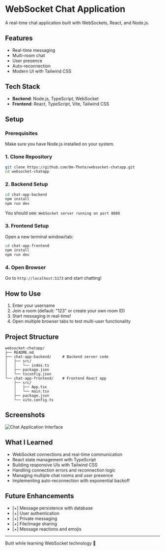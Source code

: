 # WebSocket Chat Application

A real-time chat application built with WebSockets, React, and Node.js.

## Features
* Real-time messaging
* Multi-room chat
* User presence
* Auto-reconnection
* Modern UI with Tailwind CSS

## Tech Stack
* **Backend**: Node.js, TypeScript, WebSocket
* **Frontend**: React, TypeScript, Vite, Tailwind CSS

## Setup

### Prerequisites
Make sure you have Node.js installed on your system.

### 1. Clone Repository
```bash
git clone https://github.com/Om-Thote/websocket-chatapp.git
cd websocket-chatapp
```

### 2. Backend Setup
```bash
cd chat-app-backend
npm install
npm run dev
```
You should see: `WebSocket server running on port 8080`

### 3. Frontend Setup
Open a new terminal window/tab:
```bash
cd chat-app-frontend
npm install
npm run dev
```

### 4. Open Browser
Go to `http://localhost:5173` and start chatting!

## How to Use
1. Enter your username
2. Join a room (default: "123" or create your own room ID)
3. Start messaging in real-time!
4. Open multiple browser tabs to test multi-user functionality

## Project Structure
```
websocket-chatapp/
├── README.md
├── chat-app-backend/     # Backend server code
│   ├── src/
│   │   └── index.ts
│   ├── package.json
│   └── tsconfig.json
└── chat-app-frontend/    # Frontend React app
    ├── src/
    │   ├── App.tsx
    │   └── main.tsx
    ├── package.json
    └── vite.config.ts
```

## Screenshots
![Chat Application Interface](<img width="1280" height="680" alt="Screenshot 2025-08-04 at 12 23 51 AM" src="https://github.com/user-attachments/assets/16faff95-a84f-408b-887c-38ae39786690" />
)

## What I Learned
* WebSocket connections and real-time communication
* React state management with TypeScript
* Building responsive UIs with Tailwind CSS
* Handling connection errors and reconnection logic
* Managing multiple chat rooms and user presence
* Implementing auto-reconnection with exponential backoff

## Future Enhancements
- [+] Message persistence with database
- [+] User authentication
- [+] Private messaging
- [+] File/image sharing
- [+] Message reactions and emojis

---
Built while learning WebSocket technology 🚀
